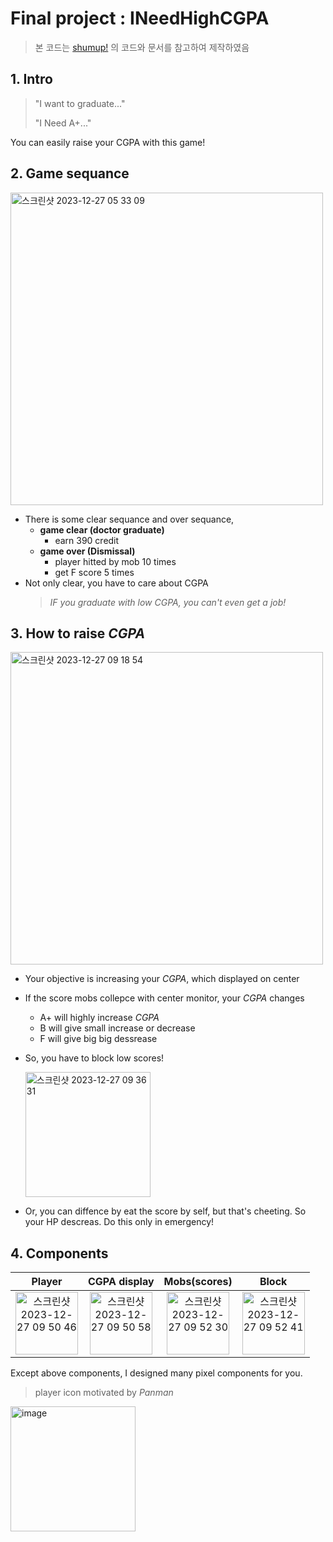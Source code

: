 # Final project : INeedHighCGPA
>본 코드는 [shumup!](https://kidscancode.org/blog/2016/09/pygame_shmup_part_10/) 의 코드와 문서를 참고하여 제작하였음

## 1. Intro
>"I want to graduate..."
>
>"I Need A+..."
>
You can easily raise your CGPA with this game!

## 2. Game sequance
<img width="500" alt="스크린샷 2023-12-27 05 33 09" src="https://github.com/heokyeol/Introduction-to-visual-media-programing---Final/assets/70618615/50c9d08b-a097-4a56-83bf-347a496fd6a0">


- There is some clear sequance and over sequance,
  - **game clear (doctor graduate)**
    - earn 390 credit
  - **game over (Dismissal)**
    - player hitted by mob 10 times
    - get F score 5 times
- Not only clear, you have to care about CGPA
  >*IF you graduate with low CGPA, you can't even get a job!*

## 3. How to raise *CGPA*

<img width="500" alt="스크린샷 2023-12-27 09 18 54" src="https://github.com/heokyeol/Introduction-to-visual-media-programing---Final/assets/70618615/028adfcf-d0f3-430e-a0fe-e9aeb33e49ac">

- Your objective is increasing your *CGPA*, which displayed on center
- If the score mobs collepce with center monitor, your *CGPA* changes
  - A+ will highly increase *CGPA*
  - B will give small increase or decrease
  - F will give big big dessrease
- So, you have to block low scores!
  
  <img width="200" alt="스크린샷 2023-12-27 09 36 31" src="https://github.com/heokyeol/Introduction-to-visual-media-programing---Final/assets/70618615/30d8d9e5-89d6-433d-aa73-68fd431e367d">

- Or, you can diffence by eat the score by self, but that's cheeting. So your HP descreas. Do this only in emergency!


## 4. Components
| Player | CGPA display | Mobs(scores) | Block | 
|:---:|:---:|:---:|:---:|
|<img width="100" alt="스크린샷 2023-12-27 09 50 46" src="https://github.com/heokyeol/Introduction-to-visual-media-programing---Final/assets/70618615/39057b63-7158-4ebf-81b3-f5f44338e1d8"> | <img width="100" alt="스크린샷 2023-12-27 09 50 58" src="https://github.com/heokyeol/Introduction-to-visual-media-programing---Final/assets/70618615/91a40bcb-75ed-4413-84aa-2f2de73b2836"> | <img width="100" alt="스크린샷 2023-12-27 09 52 30" src="https://github.com/heokyeol/Introduction-to-visual-media-programing---Final/assets/70618615/16e27cd3-e0e5-4b62-a3bf-794941f9b125"> | <img width="100" alt="스크린샷 2023-12-27 09 52 41" src="https://github.com/heokyeol/Introduction-to-visual-media-programing---Final/assets/70618615/48618f7c-487f-465f-9d24-d4e30ab30439"> |


Except above components, I designed many pixel components for you.
>player icon motivated by *Panman*


<img width="200" alt="image" src="https://github.com/heokyeol/Introduction-to-visual-media-programing---Final/assets/70618615/98693834-9e4f-488a-97a4-67c46d80f782">

